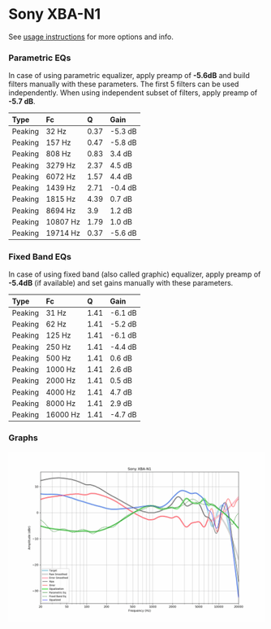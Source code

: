 # Sony XBA-N1
See [usage instructions](https://github.com/jaakkopasanen/AutoEq#usage) for more options and info.

### Parametric EQs
In case of using parametric equalizer, apply preamp of **-5.6dB** and build filters manually
with these parameters. The first 5 filters can be used independently.
When using independent subset of filters, apply preamp of **-5.7 dB**.

| Type    | Fc       |    Q | Gain    |
|:--------|:---------|:-----|:--------|
| Peaking | 32 Hz    | 0.37 | -5.3 dB |
| Peaking | 157 Hz   | 0.47 | -5.8 dB |
| Peaking | 808 Hz   | 0.83 | 3.4 dB  |
| Peaking | 3279 Hz  | 2.37 | 4.5 dB  |
| Peaking | 6072 Hz  | 1.57 | 4.4 dB  |
| Peaking | 1439 Hz  | 2.71 | -0.4 dB |
| Peaking | 1815 Hz  | 4.39 | 0.7 dB  |
| Peaking | 8694 Hz  | 3.9  | 1.2 dB  |
| Peaking | 10807 Hz | 1.79 | 1.0 dB  |
| Peaking | 19714 Hz | 0.37 | -5.6 dB |

### Fixed Band EQs
In case of using fixed band (also called graphic) equalizer, apply preamp of **-5.4dB**
(if available) and set gains manually with these parameters.

| Type    | Fc       |    Q | Gain    |
|:--------|:---------|:-----|:--------|
| Peaking | 31 Hz    | 1.41 | -6.1 dB |
| Peaking | 62 Hz    | 1.41 | -5.2 dB |
| Peaking | 125 Hz   | 1.41 | -6.1 dB |
| Peaking | 250 Hz   | 1.41 | -4.4 dB |
| Peaking | 500 Hz   | 1.41 | 0.6 dB  |
| Peaking | 1000 Hz  | 1.41 | 2.6 dB  |
| Peaking | 2000 Hz  | 1.41 | 0.5 dB  |
| Peaking | 4000 Hz  | 1.41 | 4.7 dB  |
| Peaking | 8000 Hz  | 1.41 | 2.9 dB  |
| Peaking | 16000 Hz | 1.41 | -4.7 dB |

### Graphs
![](./Sony%20XBA-N1.png)